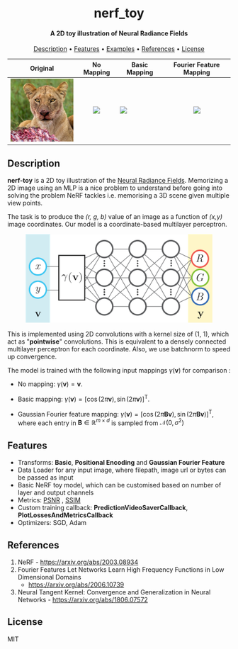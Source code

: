 <h1 align="center">
  <br>
  nerf_toy
  <br>
</h1>

<h4 align="center">A 2D toy illustration of Neural Radiance Fields</h4>


<p align="center">
  <a href="#description">Description</a> •
  <a href="#features">Features</a> •
  <a href="#examples">Examples</a> •
  <a href="#references">References</a> •
  <a href="#license">License</a>
</p>


<div align="center">

|                                                Original                                                |                                                 No Mapping                                                 | Basic Mapping                                                                                                |                                          Fourier Feature Mapping                                           |
|:------------------------------------------------------------------------------------------------------:|:----------------------------------------------------------------------------------------------------------:|--------------------------------------------------------------------------------------------------------------|:----------------------------------------------------------------------------------------------------------:|
| <img src="https://raw.githubusercontent.com/shubhamwagh/nerf-toy/main/data/lion_face.jpg" width="175"> | <img src="https://raw.githubusercontent.com/shubhamwagh/nerf-toy/main/misc/raw_lion_face.gif" width="175"> | <img src="https://raw.githubusercontent.com/shubhamwagh/nerf-toy/main/misc/basic_lion_face.gif" width="175"> | <img src="https://raw.githubusercontent.com/shubhamwagh/nerf-toy/main/misc/rff_lion_face.gif" width="175"> |

</div>

## Description

**nerf-toy** is a 2D toy illustration of the [Neural Radiance Fields](http://www.matthewtancik.com/nerf). Memorizing a
2D image using an MLP is a nice problem to understand before going into solving the problem
NeRF tackles i.e. memorising a 3D scene given multiple view points.

The task is to produce the _(r, g, b)_ value of an image as a
function of _(x,y)_ image coordinates. Our model is a coordinate-based multilayer perceptron.

<p align="center">
    <img src="https://raw.githubusercontent.com/shubhamwagh/nerf-toy/main/data/network_diagram.png" height="200">
</p>

This is implemented using 2D convolutions with a kernel size of (1, 1), which act as "**pointwise**" convolutions. This
is equivalent to a densely connected multilayer perceptron for each coordinate.
Also, we use batchnorm to speed up convergence.

The model is trained with the following input mappings $\gamma (\mathbf{v})$ for comparison :

- No mapping: $\gamma(\mathbf{v})= \mathbf{v}$.

- Basic mapping: $\gamma(\mathbf{v})=\left[ \cos(2 \pi \mathbf{v}),\sin(2 \pi \mathbf{v}) \right]^\mathrm{T}$.

<!-- - Positional encoding: $\gamma(\mathbf{v})=\left[ \ldots, \cos(2 \pi \sigma^{j/m} \mathbf{v}),\sin(2 \pi \sigma^{j/m} \mathbf{v}), \ldots \right]^\mathrm{T}$ for $j = 0, \ldots, m-1$.  -->

- Gaussian Fourier feature mapping: $\gamma(\mathbf{v})=\left[ \cos(2 \pi \mathbf B \mathbf{v}), \sin(2 \pi \mathbf B \mathbf{v}) \right]^\mathrm{T}$,
  where each entry in $\mathbf B \in \mathbb R^{m \times d}$ is sampled from $\mathcal N(0,\sigma^2)$

## Features
- Transforms: **Basic**, **Positional Encoding** and **Gaussian Fourier Feature**
- Data Loader for any input image, where filepath, image url or bytes can be passed as input
- Basic NeRF toy model, which can be customised based on number of layer and output channels
- Metrics: [PSNR](https://en.wikipedia.org/wiki/Peak_signal-to-noise_ratio)
  , [SSIM](https://en.wikipedia.org/wiki/Structural_similarity)
- Custom training callback: **PredictionVideoSaverCallback**, **PlotLossesAndMetricsCallback**
- Optimizers: SGD, Adam

## References

1. NeRF - https://arxiv.org/abs/2003.08934
2. Fourier Features Let Networks Learn High Frequency Functions in Low Dimensional Domains
   - https://arxiv.org/abs/2006.10739
3. Neural Tangent Kernel: Convergence and Generalization in Neural Networks - https://arxiv.org/abs/1806.07572

## License

MIT